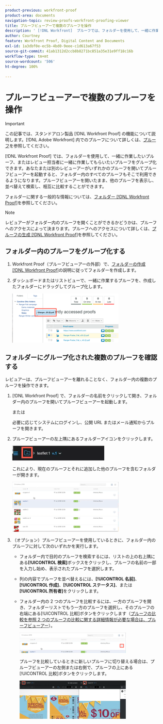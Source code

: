 ```yaml
---
product-previous: workfront-proof
product-area: documents
navigation-topic: review-proofs-workfront-proofing-viewer
title: プルーフビューアーで複数のプルーフを操作
description: ' [!DNL Workfront]  プルーフでは、フォルダーを使用して、一緒に作業したいプルーフ、またはレビュー担当者に一緒に作業してもらいたいプルーフをグループ化できます。あなたまたは別のレビューアーがいずれかのプルーフを開いてプルーフビューアーを起動すると、フォルダー内のすべてのプルーフもそこで利用できるようになります。プルーフビューアーを開いたまま、他のプルーフを表示し、並べ替えて検索し、相互に比較することができます。'
author: Courtney
feature: Workfront Proof, Digital Content and Documents
exl-id: 1a3dbf0e-ec5b-4bd0-9eee-c1d613a67f53
source-git-commit: 41ab1312d2ccb8b8271bc851a35e31e9ff18c16b
workflow-type: tm+mt
source-wordcount: '506'
ht-degree: 100%

---
```


# プルーフビューアーで複数のプルーフを操作

>[!IMPORTANT]
>
>この記事では、スタンドアロン製品 [!DNL Workfront Proof] の機能について説明します。[!DNL Adobe Workfront] 内でのプルーフについて詳しくは、[プルーフ](../../../review-and-approve-work/proofing/proofing.md)を参照してください。

[!DNL Workfront Proof] では、フォルダーを使用して、一緒に作業したいプルーフ、またはレビュー担当者に一緒に作業してもらいたいプルーフをグループ化できます。あなたまたは別のレビューアーがいずれかのプルーフを開いてプルーフビューアーを起動すると、フォルダー内のすべてのプルーフもそこで利用できるようになります。プルーフビューアーを開いたまま、他のプルーフを表示し、並べ替えて検索し、相互に比較することができます。

フォルダーに関する一般的な情報については、[フォルダー [!DNL Workfront Proof]](../../../workfront-proof/wp-work-proofsfiles/organize-your-work/folders.md)を参照してください。

>[!NOTE]
>
>レビュアーがフォルダー内のプルーフを開くことができるかどうかは、プルーフへのアクセスによって決まります。プルーフへのアクセスについて詳しくは、[プルーフの生成 [!DNL Workfront Proof]](../../../workfront-proof/wp-work-proofsfiles/create-proofs-and-files/generate-proofs.md)を参照してください。

## フォルダー内のプルーフをグループ化する

1. Workfront Proof（プルーフビューアーの外部）で、[フォルダーの作成 [!DNL Workfront Proof]](../../../workfront-proof/wp-work-proofsfiles/organize-your-work/create-folders.md)の説明に従ってフォルダーを作成します。
1. ダッシュボードまたはリストビューで、一緒に作業するプルーフを、作成したフォルダーにドラッグしてグループ化します。

   ![Drag_proof_to_folder.png](assets/drag-proof-to-folder-350x162.png)

## フォルダーにグループ化された複数のプルーフを確認する

レビュアーは、プルーフビューアーを離れることなく、フォルダー内の複数のプルーフを操作できます。

1. [!DNL Workfront Proof] で、フォルダーの名前をクリックして開き、フォルダー内のプルーフを開いてプルーフビューアーを起動します。

   または

   必要に応じてシステムにログインし、公開 URL またはメール通知からプルーフを開きます。

1. プルーフビューアーの左上隅にあるフォルダーアイコンをクリックします。

   ![Folder_icon_in_proofing_viewer.png](assets/folder-icon-in-proofing-viewer.png)

   これにより、現在のプルーフとそれに追加した他のプルーフを含むフォルダーが開きます。

   ![Folder_containing_proofs_in_proofing_viewer.png](assets/folder-containing-proofs-in-proofing-viewer-350x164.png)

1. （オプション）プルーフビューアーを使用しているときに、フォルダー内のプルーフに対して次のいずれかを実行します。

   * フォルダー内で目的のプルーフを検索するには、リストの上の右上隅にある&#x200B;**[!UICONTROL 検索]**&#x200B;ボックスをクリックし、プルーフの名前の一部を入力し始め、表示されたプルーフを選択します。
   * 列の内容でプルーフを並べ替えるには、**[!UICONTROL 名前]**、**[!UICONTROL 作成]**、**[!UICONTROL ステータス]**、または&#x200B;**[!UICONTROL 所有者]**&#x200B;をクリックします。

   * フォルダー内の 2 つのプルーフを比較するには、一方のプルーフを開き、フォルダーリストでもう一方のプルーフを選択し、そのプルーフの右端にある[!UICONTROL 比較]ボタンをクリックします（[プルーフの比較を参照 2 つのプルーフの比較に関する詳細情報が必要な場合は、プルーフビューアー](../../../workfront-proof/wp-work-proofsfiles/review-proofs-wpv/compare-proofs.md)）。

     ![Compare_button_in_folder_list_in_proofing_viewer.png](assets/compare-button-350x67.png)

     プルーフを比較しているときに新しいプルーフに切り替える場合は、プルーフビューアーの左側または右側で、プルーフの上にある[!UICONTROL 比較]ボタンをクリックします。

     ![](assets/mceclip0-350x126.png)
